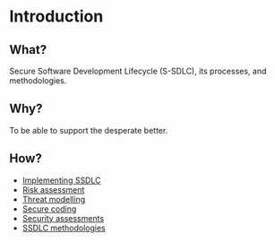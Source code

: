 # Introduction

## What?

Secure Software Development Lifecycle (S-SDLC), its processes, and methodologies.

## Why?

To be able to support the desperate better.

## How?

* [Implementing SSDLC](implement.md)
* [Risk assessment](risk-assess.md)
* [Threat modelling](threat-model.md)
* [Secure coding](coding.md)
* [Security assessments](sec-assess.md)
* [SSDLC methodologies](methodologies.md)

